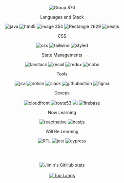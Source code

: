 <div align=center>

![Group 870](https://user-images.githubusercontent.com/103014298/200100258-c57e9dab-da73-47e7-938f-4b43a3a622e3.png)
  
Languages and Stack

![java](https://user-images.githubusercontent.com/103014298/190182574-a4c43bc1-4fdd-4380-8221-79c3d1f30f1a.png) ![html5](https://user-images.githubusercontent.com/103014298/190182603-e7d1b5b8-aee1-482b-bf64-9109ba538ccd.png) ![image 354](https://user-images.githubusercontent.com/103014298/190180619-808a3649-3504-4322-b2a9-888798003f83.png) ![Rectangle 2629](https://user-images.githubusercontent.com/103014298/190180566-f351d737-49d4-44e7-91d8-a009072d8296.png) ![nextjs](https://user-images.githubusercontent.com/103014298/192095466-83573093-bd5a-41d9-8aa5-3d9e16ce7895.png) 
  
CSS
  
![css](https://user-images.githubusercontent.com/103014298/190182593-8fcf13d5-1826-490e-b3c9-5926da1c1742.png) ![tailwind](https://user-images.githubusercontent.com/103014298/190183118-f61e401b-909c-4730-bcfd-763aa7cf2a50.png) ![styled](https://user-images.githubusercontent.com/103014298/190183120-27621f4c-65ef-4997-83c8-e2fb1bcc238a.png)
  
  

State Managements  

![tanstack](https://user-images.githubusercontent.com/103014298/190184095-9c9b93aa-a514-46f0-bf62-d05256e5176b.png) ![recoil](https://user-images.githubusercontent.com/103014298/192095388-bbcf6340-1c2f-447f-b2fa-92ce0fa81f48.png) ![redux](https://user-images.githubusercontent.com/103014298/190182931-e356aa23-98fe-4f26-92e3-c97432cd71c9.png) ![mobx](https://user-images.githubusercontent.com/103014298/192095383-9d77d0a4-d9b9-4d64-9379-783ec579c5da.png) 

Tools

![jira](https://user-images.githubusercontent.com/103014298/190182788-f498859c-3a4a-40b4-89e2-e1f5ec8bafca.png) ![notion](https://user-images.githubusercontent.com/103014298/190182799-f3f3cce5-6661-4910-91f4-250b2cdfd332.png) ![slack](https://user-images.githubusercontent.com/103014298/190640879-945490ad-b746-4299-8dd5-a383705b6975.png) ![githubaction](https://user-images.githubusercontent.com/103014298/192095377-55e2ab21-c11c-41f3-bc84-29384da06b48.png) ![figma](https://user-images.githubusercontent.com/103014298/192095533-f124b176-fb1e-4dfc-b912-ba2cec595701.png)


Devops

![cloudfront](https://user-images.githubusercontent.com/103014298/192001071-d189e888-e876-46ff-a064-79507cfe31fb.png) ![route53](https://user-images.githubusercontent.com/103014298/192002329-be6c3895-56b5-4447-8bcc-427a962f39b7.png) ![](https://user-images.githubusercontent.com/103014298/192002040-863552f3-b84d-4e08-9a54-f952cf71ee4b.png) ![firebase](https://user-images.githubusercontent.com/103014298/190183482-a0ff17e1-1ad1-44bc-b391-126f9d63e3cc.png)

Now Learning
  
![reactnative](https://user-images.githubusercontent.com/103014298/234020338-2ce2464b-10be-42dc-8994-75dbd1494446.png) ![nestjs](https://user-images.githubusercontent.com/103014298/234020399-2457f430-0cbc-4e31-9372-693480f093e7.png)

Will Be Learning

![RTL](https://user-images.githubusercontent.com/103014298/190385029-fee72b2d-abce-4be2-83bc-f11a9f7248fb.png) ![jest](https://user-images.githubusercontent.com/103014298/190385058-5b1a0e1d-abc7-44dc-8f30-71f3d7fab4ec.png) ![cypress](https://user-images.githubusercontent.com/103014298/190641456-c5ccf08a-bb61-46eb-8ef3-f946d43ac14b.png) 
  



 
<br/>
<br/>
 
![Jimin's GitHub stats](https://github-readme-stats.vercel.app/api?username=keepinblazing&show_icons=true&theme=radical)
<br/>
<br/> 
[![Top Langs](https://github-readme-stats.vercel.app/api/top-langs/?username=anuraghazra&layout=compact)](https://github.com/anuraghazra/github-readme-stats)
 </div>
